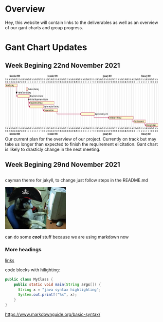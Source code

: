 # Overview
Hey, this website will contain links to the deliverables as well as an overview of our gant charts and group progress.

# Gant Chart Updates
## Week Begining 22nd November 2021
<img src="https://raw.githubusercontent.com/ENG1-GROUP18/ENG1-GROUP18.io/main/assets/26-11-2021_Gant Chart.svg" height="200">
Our current plan for the overview of our project. Currently on track but may take us longer than expected to finish the requirement elicitation. Gant chart is likely to drasticly change in the next meeting.  

## Week Begining 29nd November 2021  

##
cayman theme for jakyll, to change just follow steps in the README.md

<img src="https://raw.githubusercontent.com/ENG1-GROUP18/ENG1-GROUP18.io/main/assets/Logo.png" width="200">

can do some ***cool*** stuff because we are using markdown now

### More headings

[links](https://github.com/ENG1-GROUP18/ENG1-GROUP18.io)

code blocks with hilighting:
```java
public class MyClass {
    public static void main(String args[]) {
      String x = "java syntax highlighting";
      System.out.printf("%s", x);
    }
}
```

https://www.markdownguide.org/basic-syntax/
